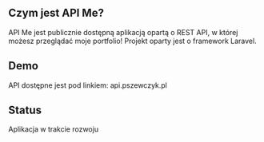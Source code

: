 ## Czym jest API Me?
API Me jest publicznie dostępną aplikacją opartą o REST API, w której możesz przeglądać moje portfolio! Projekt oparty jest o framework Laravel.

## Demo
API dostępne jest pod linkiem: api.pszewczyk.pl

## Status
Aplikacja w trakcie rozwoju